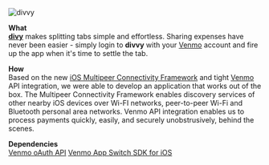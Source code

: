 ![divvy](http://f.cl.ly/items/3Q3i262y230F0X0I0i25/divvy_gh-banner.png)  

**What**  
**[divy](github.com/nikhilsrinivasan/divvy-iOS)** makes splitting tabs simple and effortless. Sharing expenses have never been easier - simply login to **divvy** with your [Venmo](venmo.com) account and fire up the app when it's time to settle the tab.

**How**  
Based on the new [iOS Multipeer Connectivity Framework](https://developer.apple.com/library/ios/documentation/MultipeerConnectivity/Reference/MultipeerConnectivityFramework/_index.html) and tight [Venmo](venmo.com) API integration, we were able to develop an application that works out of the box. The Multipeer Connectivity Framework enables discovery services of other nearby iOS devices over Wi-FI networks, peer-to-peer Wi-Fi and Bluetooth personal area networks. Venmo API integration enables us to process payments quickly, easily, and securely unobstrusively, behind the scenes.

**Dependencies**  
[Venmo oAuth API](https://beta-developer.venmo.com/oauth)
[Venmo App Switch SDK for iOS](https://github.com/venmo/app-switch-ios-framework)


